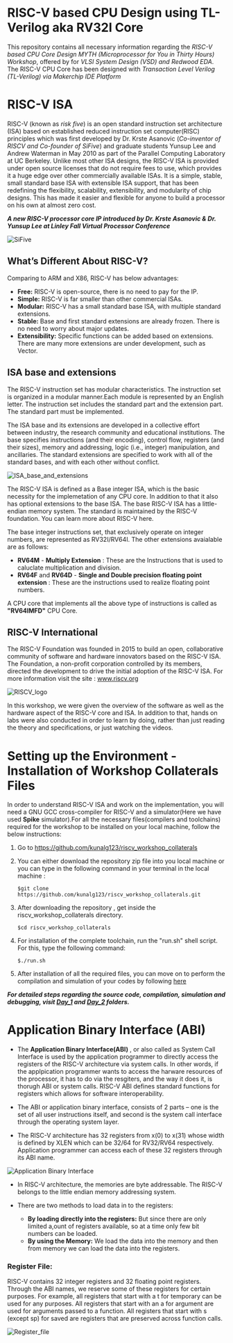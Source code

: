 # RISC-V based CPU Design using TL-Verilog aka RV32I Core

This repository contains all necessary information regarding the *RISC-V based CPU Core Design MYTH (Microprocessor for You in Thirty Hours) Workshop*, offered by for *VLSI System Design (VSD) and Redwood EDA*. The RISC-V CPU Core has been designed with *Transaction Level Verilog (TL-Verilog) via Makerchip IDE Platform* 

# RISC-V ISA

RISC-V (known as *risk five*) is an open standard instruction set architecture (ISA) based on established reduced instruction set computer(RISC) principles which was first developed by Dr. Krste Asanovic (*Co-inventor of RISCV and Co-founder of SiFive*) and graduate students Yunsup Lee and Andrew Waterman in May 2010 as part of the Parallel Computing Laboratory at UC Berkeley. Unlike most other ISA designs, the RISC-V ISA is provided under open source licenses that do not require fees to use, which provides it a huge edge over other commercially available ISAs. It is a simple, stable, small standard base ISA with extensible ISA support, that has been redefining the flexibility, scalability, extensibility, and modularity of chip designs. This has made it easier and flexible for anyone to build a processor on his own at almost zero cost. 

***A new RISC-V processor core IP introduced by Dr. Krste Asanovic & Dr. Yunsup Lee at Linley Fall Virtual Processor Conference***

![SiFive](https://github.com/kuby1412/RISC-V-MYTH-Workshop/blob/master/Documentation/SiFive-CPU-Feature-768x425.jpg)

## What’s Different About RISC-V?

   Comparing to ARM and X86, RISC-V has below advantages:

   - **Free:** RISC-V is open-source, there is no need to pay for the IP.
   - **Simple:** RISC-V is far smaller than other commercial ISAs.
   - **Modular:** RISC-V has a small standard base ISA, with multiple standard extensions.
   - **Stable:** Base and first standard extensions are already frozen. There is no need to worry about major updates.
   - **Extensibility:** Specific functions can be added based on extensions. There are many more extensions are under development, such as Vector.


## ISA base and extensions

The RISC-V instruction set has modular characteristics. The instruction set is organized in a modular manner.Each module is represented by an English letter. 
The instruction set includes the standard part and the extension part. The standard part must be implemented.

The ISA base and its extensions are developed in a collective effort between industry, the research community and educational institutions. The base specifies instructions (and their encoding), control flow, registers (and their sizes), memory and addressing, logic (i.e., integer) manipulation, and ancillaries. 
The standard extensions are specified to work with all of the standard bases, and with each other without conflict.

![ISA_base_and_extensions](https://github.com/RISCV-MYTH-WORKSHOP/RISC-V-CPU-Core-using-TL-Verilog/blob/master/Documentation/Snaps/ISA%20_base_and_extensions.JPG)

The RISC-V ISA is defined as a Base integer ISA, which is the basic necessity for the implemetation of any CPU core. In addition to that it also has optional extensions to the base ISA. The base RISC-V ISA has a little-endian memory system. The standard is maintained by the RISC-V foundation. You can learn more about RISC-V here.

The base integer instructions set, that exclusively operate on integer numbers, are represented as RV32I/RV64I. The other extensions avaialable are as follows:

  - **RV64M** - **Multiply Extension** :  These are the Instructions that is used to caluclate multiplication and division.
  - **RV64F** and **RV64D** - **Single and Double precision floating point extension** : These are the instructions used to realize floating point numbers.

A CPU core that implements all the above type of instructions is called as **"RV64IMFD"** CPU Core.

## RISC-V International
The RISC-V Foundation was founded in 2015 to build an open, collaborative community of software and hardware innovators based on the RISC-V ISA. The Foundation, a non-profit corporation controlled by its members, directed the development to drive the initial adoption of the RISC-V ISA. For more information visit the site : www.riscv.org

![RISCV_logo](https://github.com/RISCV-MYTH-WORKSHOP/RISC-V-CPU-Core-using-TL-Verilog/blob/master/Documentation/Snaps/RISCV_logo.jpg)

In this workshop, we were given the overview of the software as well as the hardware aspect of the RISC-V core and ISA. In addition to that, hands on labs were also conducted in order to learn by doing, rather than just reading the theory and specifications, or just watching the videos.



# Setting up the Environment - Installation of Workshop Collaterals Files

In order to understand RISC-V ISA and work on the implementation, you will need a GNU GCC cross-compiler for RISC-V and a simulator(Here we have used **Spike** simulator).For all the necessary files(compilers and toolchains) required for the workshop to be installed on your local machine, follow the below instructions: 

1. Go to https://github.com/kunalg123/riscv_workshop_collaterals 

2. You can either download the repository zip file into you local machine or you can type in the following command in your terminal in the local machine : 

    `$git clone https://github.com/kunalg123/riscv_workshop_collaterals.git`

3. After downloading the repository , get inside the riscv_workshop_collaterals directory.

    `$cd riscv_workshop_collaterals`

4. For installation of the complete toolchain, run the "run.sh" shell script. For this, type the following command:

    `$./run.sh`
    
5. After installation of all the required files, you can move on to perform the compilation and simulation of your codes by following [here](https://github.com/RISCV-MYTH-WORKSHOP/RISC-V-CPU-Core-using-TL-Verilog/tree/master/Day_1)

**_For detailed steps regarding the source code, compilation, simulation and debugging, visit [Day_1](https://github.com/RISCV-MYTH-WORKSHOP/RISC-V-CPU-Core-using-TL-Verilog/tree/master/Day_1) and [Day_2](https://github.com/RISCV-MYTH-WORKSHOP/RISC-V-CPU-Core-using-TL-Verilog/tree/master/Day_2) folders._**



# Application Binary Interface (ABI) 

- The **Application Binary Interface(ABI)** , or also called as System Call Interface is used by the application programmer to directly access the registers of the RISC-V architecture via system calls. In other words, if the applpication programmer wants to access the harware resources of the processor, it has to do via the resgiters, and the way it does it, is thorugh ABI or system calls. RISC-V ABI defines standard functions for registers which allows for software interoperability. 

- The ABI or application binary interface, consists of 2 parts – one is the set of all user instructions itself, and second is the system call interface through the operating system layer.

- The RISC-V architecture has 32 registers from x(0) to x(31) whose width is defined by XLEN which can be 32/64  for RV32/RV64 respectively. Application programmer can access each of these 32 registers through its ABI name.

![Application Binary Interface](https://github.com/RISCV-MYTH-WORKSHOP/RISC-V-CPU-Core-using-TL-Verilog/blob/master/Documentation/Snaps/ABI.png)

- In RISC-V architecture, the memories are byte addressable. The RISC-V belongs to the little endian memory addressing system.

- There are two methods to load data in to the registers:
     - **By loading directly into the registers:** But since there are only limited a,ount of registers available, so at a time only few bit numbers can be loaded.
     - **By using the Memory:** We load the data into the memory and then from memory we can load the data into the registers.


### Register File:

RISC-V contains 32 integer registers and 32 floating point registers. Through the ABI names, we reserve some of these registers for certain purposes. For example, all registers that start with a t for temporary can be used for any purposes. All registers that start with an a for argument are used for arguments passed to a function. All registers that start with s (except sp) for saved are registers that are preserved across function calls.

![Register_file](https://github.com/RISCV-MYTH-WORKSHOP/RISC-V-CPU-Core-using-TL-Verilog/blob/master/Documentation/Snaps/Register_file.JPG)
